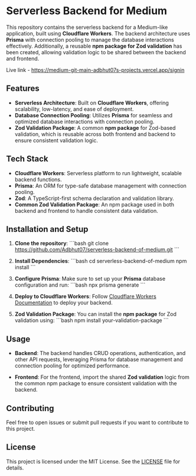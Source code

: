 
# Serverless Backend for Medium

This repository contains the serverless backend for a Medium-like application, built using **Cloudflare Workers**. The backend architecture uses **Prisma** with connection pooling to manage the database interactions effectively. Additionally, a reusable **npm package for Zod validation** has been created, allowing validation logic to be shared between the backend and frontend.

Live link - https://medium-git-main-adbhut07s-projects.vercel.app/signin

## Features

- **Serverless Architecture**: Built on **Cloudflare Workers**, offering scalability, low-latency, and ease of deployment.
- **Database Connection Pooling**: Utilizes **Prisma** for seamless and optimized database interactions with connection pooling.
- **Zod Validation Package**: A common **npm package** for Zod-based validation, which is reusable across both frontend and backend to ensure consistent validation logic.

## Tech Stack

- **Cloudflare Workers**: Serverless platform to run lightweight, scalable backend functions.
- **Prisma**: An ORM for type-safe database management with connection pooling.
- **Zod**: A TypeScript-first schema declaration and validation library.
- **Common Zod Validation Package**: An npm package used in both backend and frontend to handle consistent data validation.

## Installation and Setup

1. **Clone the repository**:
   \`\`\`bash
   git clone https://github.com/Adbhut07/serverless-backend-of-medium.git
   \`\`\`

2. **Install Dependencies**:
   \`\`\`bash
   cd serverless-backend-of-medium
   npm install
   \`\`\`

3. **Configure Prisma**:
   Make sure to set up your **Prisma** database configuration and run:
   \`\`\`bash
   npx prisma generate
   \`\`\`

4. **Deploy to Cloudflare Workers**:
   Follow [Cloudflare Workers Documentation](https://developers.cloudflare.com/workers/) to deploy your backend.

5. **Zod Validation Package**:
   You can install the **npm package** for Zod validation using:
   \`\`\`bash
   npm install your-validation-package
   \`\`\`

## Usage

- **Backend**: The backend handles CRUD operations, authentication, and other API requests, leveraging Prisma for database management and connection pooling for optimized performance.
  
- **Frontend**: For the frontend, import the shared **Zod validation** logic from the common npm package to ensure consistent validation with the backend.

## Contributing

Feel free to open issues or submit pull requests if you want to contribute to this project.

## License

This project is licensed under the MIT License. See the [LICENSE](LICENSE) file for details.

